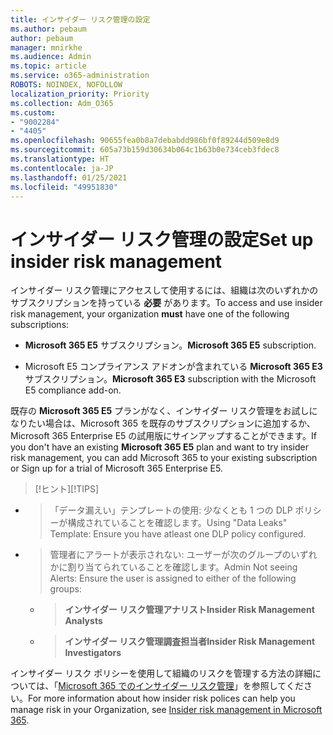 ```yaml
---
title: インサイダー リスク管理の設定
ms.author: pebaum
author: pebaum
manager: mnirkhe
ms.audience: Admin
ms.topic: article
ms.service: o365-administration
ROBOTS: NOINDEX, NOFOLLOW
localization_priority: Priority
ms.collection: Adm_O365
ms.custom:
- "9002284"
- "4405"
ms.openlocfilehash: 90655fea0b8a7debabdd986bf0f89244d509e8d9
ms.sourcegitcommit: 605a73b159d30634b064c1b63b0e734ceb3fdec8
ms.translationtype: HT
ms.contentlocale: ja-JP
ms.lasthandoff: 01/25/2021
ms.locfileid: "49951830"
---
```

# <a name="set-up-insider-risk-management"></a><span data-ttu-id="de40a-102">インサイダー リスク管理の設定</span><span class="sxs-lookup"><span data-stu-id="de40a-102">Set up insider risk management</span></span>

<span data-ttu-id="de40a-103">インサイダー リスク管理にアクセスして使用するには、組織は次のいずれかのサブスクリプションを持っている **必要** があります。</span><span class="sxs-lookup"><span data-stu-id="de40a-103">To access and use insider risk management, your organization **must** have one of the following subscriptions:</span></span>

- <span data-ttu-id="de40a-104">**Microsoft 365 E5** サブスクリプション。</span><span class="sxs-lookup"><span data-stu-id="de40a-104">**Microsoft 365 E5** subscription.</span></span>

- <span data-ttu-id="de40a-105">Microsoft E5 コンプライアンス アドオンが含まれている **Microsoft 365 E3** サブスクリプション。</span><span class="sxs-lookup"><span data-stu-id="de40a-105">**Microsoft 365 E3** subscription with the Microsoft E5 compliance add-on.</span></span>

<span data-ttu-id="de40a-106">既存の **Microsoft 365 E5** プランがなく、インサイダー リスク管理をお試しになりたい場合は、Microsoft 365 を既存のサブスクリプションに追加するか、Microsoft 365 Enterprise E5 の試用版にサインアップすることができます。</span><span class="sxs-lookup"><span data-stu-id="de40a-106">If you don't have an existing **Microsoft 365 E5** plan and want to try insider risk management, you can add Microsoft 365 to your existing subscription or Sign up for a trial of Microsoft 365 Enterprise E5.</span></span>

> <span data-ttu-id="de40a-107">[!ヒント]</span><span class="sxs-lookup"><span data-stu-id="de40a-107">[!TIPS]</span></span>
- > <span data-ttu-id="de40a-108">「データ漏えい」テンプレートの使用: 少なくとも 1 つの DLP ポリシーが構成されていることを確認します。</span><span class="sxs-lookup"><span data-stu-id="de40a-108">Using "Data Leaks" Template: Ensure you have atleast one DLP policy configured.</span></span>
- > <span data-ttu-id="de40a-109">管理者にアラートが表示されない: ユーザーが次のグループのいずれかに割り当てられていることを確認します。</span><span class="sxs-lookup"><span data-stu-id="de40a-109">Admin Not seeing Alerts: Ensure the user is assigned to either of the following groups:</span></span>
    - ><span data-ttu-id="de40a-110">**インサイダー リスク管理アナリスト**</span><span class="sxs-lookup"><span data-stu-id="de40a-110">**Insider Risk Management Analysts**</span></span>
    - ><span data-ttu-id="de40a-111">**インサイダー リスク管理調査担当者**</span><span class="sxs-lookup"><span data-stu-id="de40a-111">**Insider Risk Management Investigators**</span></span>

<span data-ttu-id="de40a-112">インサイダー リスク ポリシーを使用して組織のリスクを管理する方法の詳細については、「[Microsoft 365 でのインサイダー リスク管理](https://go.microsoft.com/fwlink/?linkid=2123907)」を参照してください。</span><span class="sxs-lookup"><span data-stu-id="de40a-112">For more information about how insider risk polices can help you manage risk in your Organization, see [Insider risk management in Microsoft 365](https://go.microsoft.com/fwlink/?linkid=2123907).</span></span>
